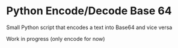 # Python Encode/Decode Base 64

Small Python script that encodes a text into Base64 and vice versa

Work in progress (only encode for now)

